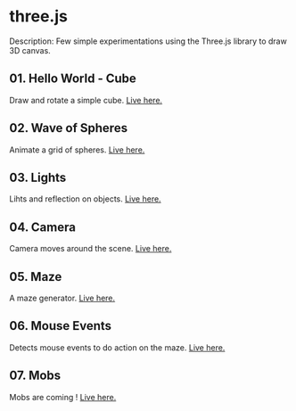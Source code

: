 # three.js

Description: Few simple experimentations using the Three.js library to draw 3D canvas.

## 01. Hello World - Cube

Draw and rotate a simple cube.
[Live here.](https://dorianbayart.github.io/three.js/hello-world-cube/)

## 02. Wave of Spheres

Animate a grid of spheres.
[Live here.](https://dorianbayart.github.io/three.js/wave-of-spheres/)

## 03. Lights

Lihts and reflection on objects.
[Live here.](https://dorianbayart.github.io/three.js/lights/)

## 04. Camera

Camera moves around the scene.
[Live here.](https://dorianbayart.github.io/three.js/camera/)

## 05. Maze

A maze generator.
[Live here.](https://dorianbayart.github.io/three.js/maze/)

## 06. Mouse Events

Detects mouse events to do action on the maze.
[Live here.](https://dorianbayart.github.io/three.js/mouse-events/)

## 07. Mobs

Mobs are coming !
[Live here.](https://dorianbayart.github.io/three.js/mobs/)